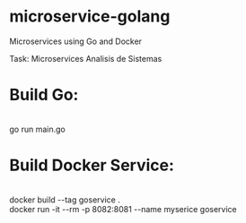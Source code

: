# microservice-golang
Microservices using Go and Docker

Task: Microservices
Analisis de Sistemas

# Build Go:
<br> go run main.go

# Build Docker Service:
<br> docker build --tag goservice .
<br> docker run -it --rm -p 8082:8081 --name myserice goservice
